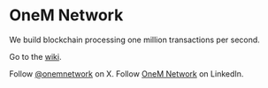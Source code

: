 # OneM Network

We build blockchain processing one million transactions per second.

Go to the [wiki](https://onem.network).

Follow [@onemnetwork](https://onem.network/x) on X.
Follow [OneM Network](https://onem.network/linkedin) on LinkedIn.
